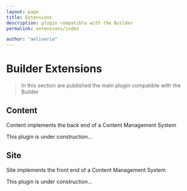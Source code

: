 ```yaml
---
layout: page
title: Extensions
description: plugin compatible with the Builder
permalink: extensions/index

author: "aoliverio"
---
```


# Builder Extensions

> In this section are published the main plugin compatible with the Builder

## Content

Content implements the back end of a Content Management System

This plugin is under construction...

## Site

Site implements the front end of a Content Management System

This plugin is under construction...